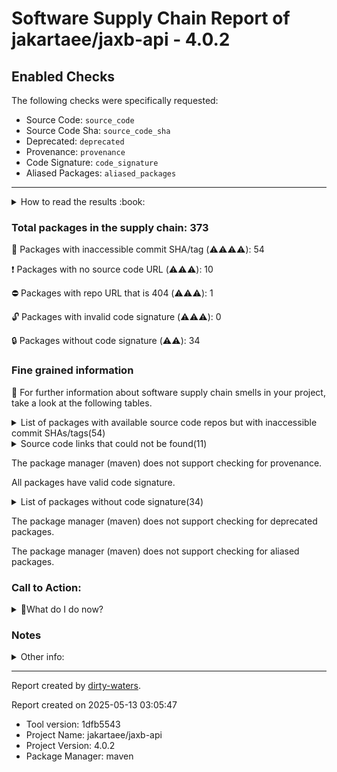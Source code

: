 
# Software Supply Chain Report of jakartaee/jaxb-api - 4.0.2

## Enabled Checks
The following checks were specifically requested:

- Source Code: `source_code`
- Source Code Sha: `source_code_sha`
- Deprecated: `deprecated`
- Provenance: `provenance`
- Code Signature: `code_signature`
- Aliased Packages: `aliased_packages`

---


<details>
    <summary>How to read the results :book: </summary>
    
 Dirty-waters has analyzed your project dependencies and found different categories for each of them:

    
 - ⚠️⚠️⚠️⚠️ : critical severity 

    
 - ⚠️⚠️⚠️ : high severity 

    
 - ⚠️⚠️: medium severity 

    
 - ⚠️: low severity 

</details>
        

 ### Total packages in the supply chain: 373


:wrench: Packages with inaccessible commit SHA/tag (⚠️⚠️⚠️⚠️): 54

:heavy_exclamation_mark: Packages with no source code URL (⚠️⚠️⚠️): 10

:no_entry: Packages with repo URL that is 404 (⚠️⚠️⚠️): 1

:unlock: Packages with invalid code signature (⚠️⚠️⚠️): 0

:lock: Packages without code signature (⚠️⚠️): 34


### Fine grained information

:dolphin: For further information about software supply chain smells in your project, take a look at the following tables.

<details>
<summary>List of packages with available source code repos but with inaccessible commit SHAs/tags(54)</summary>
    


| package_name                                                                  | sha_exists   | tag_version                                 | is_sha   | sha   | tag_url   | message                                                             |   status_code_for_sha | parent                                                         | command           |
|:------------------------------------------------------------------------------|:-------------|:--------------------------------------------|:---------|:------|:----------|:--------------------------------------------------------------------|----------------------:|:---------------------------------------------------------------|:------------------|
| `commons-io:commons-io@2.11.0`                                                | False        | `2.11.0`                                    | False    |       |           | Tag 2.11.0 not found in the repo                                    |                   404 | `org.apache.maven.plugins:maven-compiler-plugin@3.12.1`        | `resolve-plugins` |
| `org.apache.commons:commons-compress@1.23.0`                                  | False        | `1.23.0`                                    | False    |       |           | Tag 1.23.0 not found in the repo                                    |                   404 | `org.apache.maven.plugins:maven-source-plugin@3.3.0`           | `resolve-plugins` |
| `org.osgi:org.osgi.util.tracker@1.5.4`                                        | False        | `1.5.4`                                     | False    |       |           | Tag 1.5.4 not found in the repo                                     |                   404 | `org.apache.felix:maven-bundle-plugin@5.1.9`                   | `resolve-plugins` |
| `org.osgi:osgi.annotation@8.0.1`                                              | False        | `8.0.1`                                     | False    |       |           | Tag 8.0.1 not found in the repo                                     |                   404 | `org.apache.felix:maven-bundle-plugin@5.1.9`                   | `resolve-plugins` |
| `org.osgi:org.osgi.util.function@1.2.0`                                       | False        | `1.2.0`                                     | False    |       |           | Tag 1.2.0 not found in the repo                                     |                   404 | `org.apache.felix:maven-bundle-plugin@5.1.9`                   | `resolve-plugins` |
| `org.osgi:org.osgi.util.promise@1.2.0`                                        | False        | `1.2.0`                                     | False    |       |           | Tag 1.2.0 not found in the repo                                     |                   404 | `org.apache.felix:maven-bundle-plugin@5.1.9`                   | `resolve-plugins` |
| `org.apache.commons:commons-compress@1.20`                                    | False        | `1.20`                                      | False    |       |           | Tag 1.20 not found in the repo                                      |                   404 | `org.apache.felix:maven-bundle-plugin@5.1.9`                   | `resolve-plugins` |
| `org.apache.commons:commons-compress@1.21`                                    | False        | `1.21`                                      | False    |       |           | Tag 1.21 not found in the repo                                      |                   404 | `org.apache.maven.plugins:maven-jar-plugin@3.3.0`              | `resolve-plugins` |
| `org.apache.commons:commons-lang3@3.5`                                        | False        | `3.5`                                       | False    |       |           | Tag 3.5 not found in the repo                                       |                   404 | `org.glassfish.copyright:glassfish-copyright-maven-plugin@2.4` | `resolve-plugins` |
| `org.dom4j:dom4j@2.1.4`                                                       | False        | `2.1.4`                                     | False    |       |           | Tag 2.1.4 not found in the repo                                     |                   404 | `com.github.spotbugs:spotbugs-maven-plugin@4.8.3.1`            | `resolve-plugins` |
| `org.apache.commons:commons-text@1.10.0`                                      | False        | `1.10.0`                                    | False    |       |           | Tag 1.10.0 not found in the repo                                    |                   404 | `org.codehaus.mojo:buildnumber-maven-plugin@3.2.0`             | `resolve-plugins` |
| `org.apache.httpcomponents.client5:httpclient5@5.1.3`                         | False        | `5.1.3`                                     | False    |       |           | Tag 5.1.3 not found in the repo                                     |                   404 | `com.github.spotbugs:spotbugs-maven-plugin@4.8.3.1`            | `resolve-plugins` |
| `org.apache.httpcomponents.core5:httpcore5-h2@5.1.3`                          | False        | `5.1.3`                                     | False    |       |           | Tag 5.1.3 not found in the repo                                     |                   404 | `com.github.spotbugs:spotbugs-maven-plugin@4.8.3.1`            | `resolve-plugins` |
| `org.apache.httpcomponents.core5:httpcore5@5.1.3`                             | False        | `5.1.3`                                     | False    |       |           | Tag 5.1.3 not found in the repo                                     |                   404 | `com.github.spotbugs:spotbugs-maven-plugin@4.8.3.1`            | `resolve-plugins` |
| `org.apache.logging.log4j:log4j-to-slf4j@2.22.1`                              | False        | `2.22.1`                                    | False    |       |           | Tag 2.22.1 not found in the repo                                    |                   404 | `com.github.spotbugs:spotbugs-maven-plugin@4.8.3.1`            | `resolve-plugins` |
| `org.apache.logging.log4j:log4j-api@2.22.1`                                   | False        | `2.22.1`                                    | False    |       |           | Tag 2.22.1 not found in the repo                                    |                   404 | `com.github.spotbugs:spotbugs-maven-plugin@4.8.3.1`            | `resolve-plugins` |
| `org.apache.bcel:bcel@6.8.1`                                                  | False        | `6.8.1`                                     | False    |       |           | Tag 6.8.1 not found in the repo                                     |                   404 | `com.github.spotbugs:spotbugs-maven-plugin@4.8.3.1`            | `resolve-plugins` |
| `com.google.code.gson:gson@2.10.1`                                            | False        | `2.10.1`                                    | False    |       |           | Tag 2.10.1 not found in the repo                                    |                   404 | `org.codehaus.mojo:buildnumber-maven-plugin@3.2.0`             | `resolve-plugins` |
| `org.apache.groovy:groovy@4.0.18`                                             | False        | `4.0.18`                                    | False    |       |           | Tag 4.0.18 not found in the repo                                    |                   404 | `com.github.spotbugs:spotbugs-maven-plugin@4.8.3.1`            | `resolve-plugins` |
| `org.apache.groovy:groovy-ant@4.0.18`                                         | False        | `4.0.18`                                    | False    |       |           | Tag 4.0.18 not found in the repo                                    |                   404 | `com.github.spotbugs:spotbugs-maven-plugin@4.8.3.1`            | `resolve-plugins` |
| `org.apache.groovy:groovy-groovydoc@4.0.18`                                   | False        | `4.0.18`                                    | False    |       |           | Tag 4.0.18 not found in the repo                                    |                   404 | `com.github.spotbugs:spotbugs-maven-plugin@4.8.3.1`            | `resolve-plugins` |
| `org.apache.groovy:groovy-dateutil@4.0.18`                                    | False        | `4.0.18`                                    | False    |       |           | Tag 4.0.18 not found in the repo                                    |                   404 | `com.github.spotbugs:spotbugs-maven-plugin@4.8.3.1`            | `resolve-plugins` |
| `org.apache.groovy:groovy-docgenerator@4.0.18`                                | False        | `4.0.18`                                    | False    |       |           | Tag 4.0.18 not found in the repo                                    |                   404 | `com.github.spotbugs:spotbugs-maven-plugin@4.8.3.1`            | `resolve-plugins` |
| `org.apache.groovy:groovy-json@4.0.18`                                        | False        | `4.0.18`                                    | False    |       |           | Tag 4.0.18 not found in the repo                                    |                   404 | `com.github.spotbugs:spotbugs-maven-plugin@4.8.3.1`            | `resolve-plugins` |
| `org.apache.groovy:groovy-templates@4.0.18`                                   | False        | `4.0.18`                                    | False    |       |           | Tag 4.0.18 not found in the repo                                    |                   404 | `com.github.spotbugs:spotbugs-maven-plugin@4.8.3.1`            | `resolve-plugins` |
| `org.apache.groovy:groovy-xml@4.0.18`                                         | False        | `4.0.18`                                    | False    |       |           | Tag 4.0.18 not found in the repo                                    |                   404 | `com.github.spotbugs:spotbugs-maven-plugin@4.8.3.1`            | `resolve-plugins` |
| `com.github.javaparser:javaparser-core@3.25.8`                                | False        | `3.25.8`                                    | False    |       |           | Tag 3.25.8 not found in the repo                                    |                   404 | `com.github.spotbugs:spotbugs-maven-plugin@4.8.3.1`            | `resolve-plugins` |
| `com.google.guava:guava@33.0.0-jre`                                           | False        | `33.0.0-jre`                                | False    |       |           | Tag 33.0.0-jre not found in the repo                                |                   404 | `com.github.spotbugs:spotbugs-maven-plugin@4.8.3.1`            | `resolve-plugins` |
| `com.google.guava:listenablefuture@9999.0-empty-to-avoid-conflict-with-guava` | False        | `9999.0-empty-to-avoid-conflict-with-guava` | False    |       |           | Tag 9999.0-empty-to-avoid-conflict-with-guava not found in the repo |                   404 | `com.github.spotbugs:spotbugs-maven-plugin@4.8.3.1`            | `tree`            |
| `org.apache.httpcomponents:httpclient@4.5.13`                                 | False        | `4.5.13`                                    | False    |       |           | Tag 4.5.13 not found in the repo                                    |                   404 | `com.github.spotbugs:spotbugs-maven-plugin@4.8.3.1`            | `resolve-plugins` |
| `org.apache.httpcomponents:httpcore@4.4.14`                                   | False        | `4.4.14`                                    | False    |       |           | Tag 4.4.14 not found in the repo                                    |                   404 | `com.github.spotbugs:spotbugs-maven-plugin@4.8.3.1`            | `resolve-plugins` |
| `org.apache.maven.doxia:doxia-decoration-model@1.11.1`                        | False        | `1.11.1`                                    | False    |       |           | Tag 1.11.1 not found in the repo                                    |                   404 | `com.github.spotbugs:spotbugs-maven-plugin@4.8.3.1`            | `resolve-plugins` |
| `org.apache.maven.doxia:doxia-site-renderer@1.11.1`                           | False        | `1.11.1`                                    | False    |       |           | Tag 1.11.1 not found in the repo                                    |                   404 | `com.github.spotbugs:spotbugs-maven-plugin@4.8.3.1`            | `resolve-plugins` |
| `org.apache.maven.doxia:doxia-skin-model@1.11.1`                              | False        | `1.11.1`                                    | False    |       |           | Tag 1.11.1 not found in the repo                                    |                   404 | `com.github.spotbugs:spotbugs-maven-plugin@4.8.3.1`            | `resolve-plugins` |
| `org.apache.maven.doxia:doxia-integration-tools@1.11.1`                       | False        | `1.11.1`                                    | False    |       |           | Tag 1.11.1 not found in the repo                                    |                   404 | `com.github.spotbugs:spotbugs-maven-plugin@4.8.3.1`            | `resolve-plugins` |
| `commons-codec:commons-codec@1.16.1`                                          | False        | `1.16.1`                                    | False    |       |           | Tag 1.16.1 not found in the repo                                    |                   404 | `com.github.spotbugs:spotbugs-maven-plugin@4.8.3.1`            | `resolve-plugins` |
| `commons-io:commons-io@2.15.1`                                                | False        | `2.15.1`                                    | False    |       |           | Tag 2.15.1 not found in the repo                                    |                   404 | `org.apache.maven.plugins:maven-surefire-plugin@3.2.5`         | `resolve-plugins` |
| `org.apache.commons:commons-lang3@3.14.0`                                     | False        | `3.14.0`                                    | False    |       |           | Tag 3.14.0 not found in the repo                                    |                   404 | `com.github.spotbugs:spotbugs-maven-plugin@4.8.3.1`            | `resolve-plugins` |
| `commons-codec:commons-codec@1.15`                                            | False        | `1.15`                                      | False    |       |           | Tag 1.15 not found in the repo                                      |                   404 | `org.cyclonedx:cyclonedx-maven-plugin@2.7.9`                   | `resolve-plugins` |
| `org.apache.commons:commons-lang3@3.12.0`                                     | False        | `3.12.0`                                    | False    |       |           | Tag 3.12.0 not found in the repo                                    |                   404 | `org.apache.maven.plugins:maven-resources-plugin@3.3.1`        | `resolve-plugins` |
| `org.eclipse.sisu:org.eclipse.sisu.plexus@0.9.0.M2`                           | False        | `0.9.0.M2`                                  | False    |       |           | Tag 0.9.0.M2 not found in the repo                                  |                   404 | `org.apache.maven.plugins:maven-surefire-plugin@3.2.5`         | `resolve-plugins` |
| `org.eclipse.sisu:org.eclipse.sisu.inject@0.9.0.M2`                           | False        | `0.9.0.M2`                                  | False    |       |           | Tag 0.9.0.M2 not found in the repo                                  |                   404 | `org.apache.maven.plugins:maven-surefire-plugin@3.2.5`         | `resolve-plugins` |
| `org.apache.commons:commons-lang3@3.13.0`                                     | False        | `3.13.0`                                    | False    |       |           | Tag 3.13.0 not found in the repo                                    |                   404 | `org.apache.maven.plugins:maven-enforcer-plugin@3.4.1`         | `resolve-plugins` |
| `commons-codec:commons-codec@1.16.0`                                          | False        | `1.16.0`                                    | False    |       |           | Tag 1.16.0 not found in the repo                                    |                   404 | `org.apache.maven.plugins:maven-enforcer-plugin@3.4.1`         | `resolve-plugins` |
| `commons-io:commons-io@2.13.0`                                                | False        | `2.13.0`                                    | False    |       |           | Tag 2.13.0 not found in the repo                                    |                   404 | `org.apache.maven.plugins:maven-enforcer-plugin@3.4.1`         | `resolve-plugins` |
| `org.apache.commons:commons-lang3@3.11`                                       | False        | `3.11`                                      | False    |       |           | Tag 3.11 not found in the repo                                      |                   404 | `org.codehaus.mojo:buildnumber-maven-plugin@3.2.0`             | `resolve-plugins` |
| `com.jcraft:jsch.agentproxy.connector-factory@0.0.9`                          | False        | `0.0.9`                                     | False    |       |           | Tag 0.0.9 not found in the repo                                     |                   404 | `org.codehaus.mojo:buildnumber-maven-plugin@3.2.0`             | `resolve-plugins` |
| `com.jcraft:jsch.agentproxy.core@0.0.9`                                       | False        | `0.0.9`                                     | False    |       |           | Tag 0.0.9 not found in the repo                                     |                   404 | `org.codehaus.mojo:buildnumber-maven-plugin@3.2.0`             | `resolve-plugins` |
| `com.jcraft:jsch.agentproxy.usocket-jna@0.0.9`                                | False        | `0.0.9`                                     | False    |       |           | Tag 0.0.9 not found in the repo                                     |                   404 | `org.codehaus.mojo:buildnumber-maven-plugin@3.2.0`             | `resolve-plugins` |
| `com.jcraft:jsch.agentproxy.usocket-nc@0.0.9`                                 | False        | `0.0.9`                                     | False    |       |           | Tag 0.0.9 not found in the repo                                     |                   404 | `org.codehaus.mojo:buildnumber-maven-plugin@3.2.0`             | `resolve-plugins` |
| `com.jcraft:jsch.agentproxy.sshagent@0.0.9`                                   | False        | `0.0.9`                                     | False    |       |           | Tag 0.0.9 not found in the repo                                     |                   404 | `org.codehaus.mojo:buildnumber-maven-plugin@3.2.0`             | `resolve-plugins` |
| `com.jcraft:jsch.agentproxy.pageant@0.0.9`                                    | False        | `0.0.9`                                     | False    |       |           | Tag 0.0.9 not found in the repo                                     |                   404 | `org.codehaus.mojo:buildnumber-maven-plugin@3.2.0`             | `resolve-plugins` |
| `com.jcraft:jsch.agentproxy.svnkit-trilead-ssh2@0.0.9`                        | False        | `0.0.9`                                     | False    |       |           | Tag 0.0.9 not found in the repo                                     |                   404 | `org.codehaus.mojo:buildnumber-maven-plugin@3.2.0`             | `resolve-plugins` |
| `org.hamcrest:hamcrest-core@1.3`                                              | False        | `1.3`                                       | False    |       |           | Tag 1.3 not found in the repo                                       |                   404 | `junit:junit@4.13.2`                                           | `tree`            |
</details>

<details>
<summary>Source code links that could not be found(11)</summary>
    


|   index | package_name                                    | github_url                    | github_exists   | parent                                                 | command           |
|--------:|:------------------------------------------------|:------------------------------|:----------------|:-------------------------------------------------------|:------------------|
|       1 | `org.osgi:org.osgi.compendium@4.2.0`            | No_repo_info_found            |                 | `org.apache.felix:maven-bundle-plugin@5.1.9`           | `resolve-plugins` |
|       2 | `org.sonatype.plexus:plexus-sec-dispatcher@1.3` | No_repo_info_found            |                 | `org.apache.maven.plugins:maven-surefire-plugin@3.2.5` | `resolve-plugins` |
|       3 | `org.sonatype.plexus:plexus-cipher@1.4`         | No_repo_info_found            |                 | `org.codehaus.mojo:buildnumber-maven-plugin@3.2.0`     | `resolve-plugins` |
|       4 | `oro:oro@2.0.8`                                 | No_repo_info_found            |                 | `org.apache.maven.plugins:maven-site-plugin@3.3`       | `resolve-plugins` |
|       5 | `javax.servlet:servlet-api@2.5`                 | No_repo_info_found            |                 | `org.apache.maven.plugins:maven-site-plugin@3.3`       | `resolve-plugins` |
|       6 | `commons-beanutils:commons-beanutils@1.7.0`     | No_repo_info_found            |                 | `org.apache.maven.plugins:maven-site-plugin@3.3`       | `resolve-plugins` |
|       7 | `dom4j:dom4j@1.1`                               | No_repo_info_found            |                 | `org.apache.maven.plugins:maven-site-plugin@3.3`       | `resolve-plugins` |
|       8 | `sslext:sslext@1.2-0`                           | No_repo_info_found            |                 | `org.apache.maven.plugins:maven-site-plugin@3.3`       | `resolve-plugins` |
|       9 | `antlr:antlr@2.7.2`                             | No_repo_info_found            |                 | `org.apache.maven.plugins:maven-site-plugin@3.3`       | `resolve-plugins` |
|      10 | `org.sonatype.plexus:plexus-sec-dispatcher@1.4` | No_repo_info_found            |                 | `org.codehaus.mojo:buildnumber-maven-plugin@3.2.0`     | `resolve-plugins` |
|      11 | `org.iq80.snappy:snappy@0.4`                    | https://github.com/dain/snapy | False           | `org.apache.maven.plugins:maven-jar-plugin@3.3.0`      | `resolve-plugins` |
</details>

The package manager (maven) does not support checking for provenance.

All packages have valid code signature.

<details>
<summary>List of packages without code signature(34)</summary>
    


| package_name                                                        | signature_present   | parent                                                  | command           |
|:--------------------------------------------------------------------|:--------------------|:--------------------------------------------------------|:------------------|
| `javax.inject:javax.inject@1`                                       | False               | `org.apache.maven.plugins:maven-compiler-plugin@3.12.1` | `resolve-plugins` |
| `org.osgi:org.osgi.compendium@4.2.0`                                | False               | `org.apache.felix:maven-bundle-plugin@5.1.9`            | `resolve-plugins` |
| `javax.annotation:jsr250-api@1.0`                                   | False               | `org.cyclonedx:cyclonedx-maven-plugin@2.7.9`            | `resolve-plugins` |
| `com.google.code.findbugs:jsr305@1.3.9`                             | False               | `org.apache.felix:maven-bundle-plugin@5.1.9`            | `resolve-plugins` |
| `aopalliance:aopalliance@1.0`                                       | False               | `org.apache.maven.plugins:maven-surefire-plugin@3.2.5`  | `resolve-plugins` |
| `org.codehaus.plexus:plexus-i18n@1.0-beta-7`                        | False               | `org.apache.maven.plugins:maven-site-plugin@3.3`        | `resolve-plugins` |
| `org.codehaus.plexus:plexus-container-default@1.0-alpha-30`         | False               | `org.apache.maven.plugins:maven-site-plugin@3.3`        | `resolve-plugins` |
| `junit:junit@3.8.1`                                                 | False               | `org.apache.maven.plugins:maven-site-plugin@3.3`        | `resolve-plugins` |
| `org.codehaus.plexus:plexus-velocity@1.1.7`                         | False               | `org.apache.felix:maven-bundle-plugin@5.1.9`            | `resolve-plugins` |
| `org.apache.velocity:velocity@1.5`                                  | False               | `org.apache.maven.plugins:maven-site-plugin@3.3`        | `resolve-plugins` |
| `commons-lang:commons-lang@2.1`                                     | False               | `org.apache.felix:maven-bundle-plugin@5.1.9`            | `resolve-plugins` |
| `oro:oro@2.0.8`                                                     | False               | `org.apache.maven.plugins:maven-site-plugin@3.3`        | `resolve-plugins` |
| `commons-collections:commons-collections@3.2`                       | False               | `org.apache.felix:maven-bundle-plugin@5.1.9`            | `resolve-plugins` |
| `org.jdom:jdom@1.1`                                                 | False               | `org.apache.felix:maven-bundle-plugin@5.1.9`            | `resolve-plugins` |
| `org.codehaus.plexus:plexus-container-default@1.0-alpha-9-stable-1` | False               | `org.apache.maven.plugins:maven-install-plugin@2.4`     | `resolve-plugins` |
| `classworlds:classworlds@1.1-alpha-2`                               | False               | `org.apache.maven.plugins:maven-install-plugin@2.4`     | `resolve-plugins` |
| `asm:asm@3.3.1`                                                     | False               | `com.github.spotbugs:spotbugs-maven-plugin@4.8.3.1`     | `resolve-plugins` |
| `org.codehaus.plexus:plexus-i18n@1.0-beta-10`                       | False               | `com.github.spotbugs:spotbugs-maven-plugin@4.8.3.1`     | `resolve-plugins` |
| `org.apache.maven.wagon:wagon-provider-api@1.0-beta-2`              | False               | `org.apache.maven.plugins:maven-install-plugin@2.4`     | `resolve-plugins` |
| `org.codehaus.plexus:plexus-digest@1.0`                             | False               | `org.apache.maven.plugins:maven-install-plugin@2.4`     | `resolve-plugins` |
| `com.google.code.findbugs:jsr305@2.0.1`                             | False               | `org.apache.maven.plugins:maven-site-plugin@3.3`        | `resolve-plugins` |
| `xerces:xercesImpl@2.9.1`                                           | False               | `org.apache.maven.plugins:maven-site-plugin@3.3`        | `resolve-plugins` |
| `xml-apis:xml-apis@1.3.04`                                          | False               | `org.apache.maven.plugins:maven-site-plugin@3.3`        | `resolve-plugins` |
| `commons-codec:commons-codec@1.3`                                   | False               | `org.apache.maven.plugins:maven-site-plugin@3.3`        | `resolve-plugins` |
| `javax.servlet:servlet-api@2.5`                                     | False               | `org.apache.maven.plugins:maven-site-plugin@3.3`        | `resolve-plugins` |
| `commons-beanutils:commons-beanutils@1.7.0`                         | False               | `org.apache.maven.plugins:maven-site-plugin@3.3`        | `resolve-plugins` |
| `commons-digester:commons-digester@1.8`                             | False               | `org.apache.maven.plugins:maven-site-plugin@3.3`        | `resolve-plugins` |
| `commons-chain:commons-chain@1.1`                                   | False               | `org.apache.maven.plugins:maven-site-plugin@3.3`        | `resolve-plugins` |
| `dom4j:dom4j@1.1`                                                   | False               | `org.apache.maven.plugins:maven-site-plugin@3.3`        | `resolve-plugins` |
| `sslext:sslext@1.2-0`                                               | False               | `org.apache.maven.plugins:maven-site-plugin@3.3`        | `resolve-plugins` |
| `antlr:antlr@2.7.2`                                                 | False               | `org.apache.maven.plugins:maven-site-plugin@3.3`        | `resolve-plugins` |
| `org.codehaus.plexus:plexus-velocity@1.1.8`                         | False               | `org.apache.maven.plugins:maven-site-plugin@3.3`        | `resolve-plugins` |
| `org.codehaus.plexus:plexus-utils@1.5.10`                           | False               | `org.apache.maven.plugins:maven-site-plugin@3.3`        | `resolve-plugins` |
| `org.mortbay.jetty:servlet-api@2.5-20081211`                        | False               | `org.apache.maven.plugins:maven-site-plugin@3.3`        | `resolve-plugins` |
</details>

The package manager (maven) does not support checking for deprecated packages.

The package manager (maven) does not support checking for aliased packages.

### Call to Action:

<details>
<summary>👻What do I do now? </summary>


For packages **without source code & accessible SHA/release tags**:

- **Why?** Missing or inaccessible source code makes it impossible to audit the package for security vulnerabilities or malicious code.

1. Pull Request to the maintainer of dependency, requesting correct repository metadata and proper versioning/tagging. 


For **deprecated** packages:

- **Why?** Deprecated packages may contain known security issues and are no longer maintained, putting your project at risk.

1. Confirm the maintainer's deprecation intention 
2. Check for not deprecated versions

For packages **without code signature**:

- **Why?** Code signatures help verify the authenticity and integrity of the package, ensuring it hasn't been tampered with.

1. Open an issue in the dependency's repository to request the inclusion of code signature in the CI/CD pipeline. 


For packages **with invalid code signature**:

- **Why?** Invalid signatures could indicate tampering or compromised build processes.

1. It's recommended to verify the code signature and contact the maintainer to fix the issue.

For packages **without provenance**:

- **Why?** Without provenance, there's no way to verify that the package was built from the claimed source code, making supply chain attacks possible.

1. Open an issue in the dependency's repository to request the inclusion of provenance and build attestation in the CI/CD pipeline.

For packages that are **aliased**:

- **Why?** Aliased packages may hide malicious dependencies under seemingly legitimate names.

1. Check the aliased package and its repository to verify the alias is not malicious.
</details>

### Notes

<details>
    <summary>Other info:</summary>
    
- Source code repo is not hosted on GitHub:  152

    This could be due, for example, to the package being hosted on a different platform.

    This does not mean that the source code URL is invalid.

    However, for non-GitHub repositories, not all checks can currently be performed.

|   index | package_name                                                        | github_url                                                                                                               | parent                                                         | command           |
|--------:|:--------------------------------------------------------------------|:-------------------------------------------------------------------------------------------------------------------------|:---------------------------------------------------------------|:------------------|
|       1 | `javax.inject:javax.inject@1`                                       | http://code.google.com/p/atinject/source/checkout                                                                        | `org.apache.maven.plugins:maven-compiler-plugin@3.12.1`        | `resolve-plugins` |
|       2 | `org.tukaani:xz@1.9`                                                | https://git.tukaani.org/?p=xz-java.git                                                                                   | `org.apache.maven.plugins:maven-jar-plugin@3.3.0`              | `resolve-plugins` |
|       3 | `org.osgi:org.osgi.core@6.0.0`                                      | private                                                                                                                  | `org.apache.felix:maven-bundle-plugin@5.1.9`                   | `resolve-plugins` |
|       4 | `org.osgi:org.osgi.dto@1.0.0`                                       | https://osgi.org/git/build.git                                                                                           | `org.apache.felix:maven-bundle-plugin@5.1.9`                   | `resolve-plugins` |
|       5 | `org.osgi:org.osgi.resource@1.0.0`                                  | https://osgi.org/git/build.git                                                                                           | `org.apache.felix:maven-bundle-plugin@5.1.9`                   | `resolve-plugins` |
|       6 | `org.osgi:org.osgi.framework@1.8.0`                                 | https://osgi.org/git/build.git                                                                                           | `org.apache.felix:maven-bundle-plugin@5.1.9`                   | `resolve-plugins` |
|       7 | `org.osgi:org.osgi.service.log@1.3.0`                               | https://osgi.org/git/build.git                                                                                           | `org.apache.felix:maven-bundle-plugin@5.1.9`                   | `resolve-plugins` |
|       8 | `org.osgi:org.osgi.service.repository@1.1.0`                        | https://osgi.org/git/build.git                                                                                           | `org.apache.felix:maven-bundle-plugin@5.1.9`                   | `resolve-plugins` |
|       9 | `org.apache.felix:org.apache.felix.bundlerepository@1.6.6`          | http://svn.apache.org/repos/asf/felix/releases/org.apache.felix.bundlerepository-1.6.6                                   | `org.apache.felix:maven-bundle-plugin@5.1.9`                   | `resolve-plugins` |
|      10 | `org.easymock:easymock@2.4`                                         | http://easymock.cvs.sourceforge.net/easymock/                                                                            | `org.apache.felix:maven-bundle-plugin@5.1.9`                   | `resolve-plugins` |
|      11 | `org.apache.felix:org.apache.felix.utils@1.6.0`                     | scm:svn:https://svn.apache.org/repos/asf/felix/releases/org.apache.felix.utils-1.6.0                                     | `org.apache.felix:maven-bundle-plugin@5.1.9`                   | `resolve-plugins` |
|      12 | `org.apache.maven.reporting:maven-reporting-api@3.0`                | http://svn.apache.org/viewvc/maven/shared/tags/maven-reporting-api-3.0                                                   | `org.apache.maven.plugins:maven-site-plugin@3.3`               | `resolve-plugins` |
|      13 | `org.eclipse.aether:aether-spi@0.9.0.M2`                            | http://git.eclipse.org/c/aether/aether-core.git/tree/aether-spi/                                                         | `com.github.spotbugs:spotbugs-maven-plugin@4.8.3.1`            | `resolve-plugins` |
|      14 | `org.eclipse.aether:aether-impl@0.9.0.M2`                           | http://git.eclipse.org/c/aether/aether-core.git/tree/aether-impl/                                                        | `com.github.spotbugs:spotbugs-maven-plugin@4.8.3.1`            | `resolve-plugins` |
|      15 | `org.eclipse.aether:aether-api@0.9.0.M2`                            | http://git.eclipse.org/c/aether/aether-core.git/tree/aether-api/                                                         | `com.github.spotbugs:spotbugs-maven-plugin@4.8.3.1`            | `resolve-plugins` |
|      16 | `org.eclipse.sisu:org.eclipse.sisu.plexus@0.0.0.M5`                 | http://git.eclipse.org/c/sisu/org.eclipse.sisu.plexus.git/tree/org.eclipse.sisu.plexus/                                  | `org.apache.felix:maven-bundle-plugin@5.1.9`                   | `resolve-plugins` |
|      17 | `javax.enterprise:cdi-api@1.0`                                      | http://fisheye.jboss.org/browse/Weld/api/tags/1.0/build/tags/weld-parent-6/weld-api-bom/weld-api-parent/cdi-api          | `org.cyclonedx:cyclonedx-maven-plugin@2.7.9`                   | `resolve-plugins` |
|      18 | `javax.annotation:jsr250-api@1.0`                                   | http://jcp.org/aboutJava/communityprocess/final/jsr250/index.html                                                        | `org.cyclonedx:cyclonedx-maven-plugin@2.7.9`                   | `resolve-plugins` |
|      19 | `com.google.guava:guava@10.0.1`                                     | http://code.google.com/p/guava-libraries/source/browse/guava                                                             | `org.apache.felix:maven-bundle-plugin@5.1.9`                   | `resolve-plugins` |
|      20 | `com.google.code.findbugs:jsr305@1.3.9`                             | http://findbugs.googlecode.com/svn/trunk/                                                                                | `org.apache.felix:maven-bundle-plugin@5.1.9`                   | `resolve-plugins` |
|      21 | `aopalliance:aopalliance@1.0`                                       | http://aopalliance.sourceforge.net                                                                                       | `org.apache.maven.plugins:maven-surefire-plugin@3.2.5`         | `resolve-plugins` |
|      22 | `org.eclipse.sisu:org.eclipse.sisu.inject@0.0.0.M5`                 | http://git.eclipse.org/c/sisu/org.eclipse.sisu.inject.git/tree/org.eclipse.sisu.inject/                                  | `org.apache.felix:maven-bundle-plugin@5.1.9`                   | `resolve-plugins` |
|      23 | `org.apache.maven.shared:maven-dependency-tree@3.0`                 | http://svn.apache.org/viewvc/maven/shared/tags/maven-dependency-tree-3.0                                                 | `org.apache.felix:maven-bundle-plugin@5.1.9`                   | `resolve-plugins` |
|      24 | `org.eclipse.aether:aether-util@0.9.0.M2`                           | http://git.eclipse.org/c/aether/aether-core.git/tree/aether-util/                                                        | `org.apache.maven.plugins:maven-site-plugin@3.3`               | `resolve-plugins` |
|      25 | `org.sonatype.plexus:plexus-build-api@0.0.7`                        | http://svn.sonatype.org/spice/tags/plexus-build-api-0.0.7                                                                | `org.apache.maven.plugins:maven-resources-plugin@3.3.1`        | `resolve-plugins` |
|      26 | `org.apache.maven.doxia:doxia-sink-api@1.0`                         | https://svn.apache.org/viewvc/maven/doxia/doxia/tags/doxia-1.0/doxia-sink-api                                            | `org.apache.felix:maven-bundle-plugin@5.1.9`                   | `resolve-plugins` |
|      27 | `org.apache.maven.doxia:doxia-site-renderer@1.0`                    | https://svn.apache.org/viewvc/maven/doxia/doxia-sitetools/tags/doxia-sitetools-1.0/doxia-site-renderer                   | `org.apache.felix:maven-bundle-plugin@5.1.9`                   | `resolve-plugins` |
|      28 | `org.apache.maven.doxia:doxia-core@1.0`                             | https://svn.apache.org/viewvc/maven/doxia/doxia/tags/doxia-1.0/doxia-core                                                | `org.apache.felix:maven-bundle-plugin@5.1.9`                   | `resolve-plugins` |
|      29 | `org.codehaus.plexus:plexus-i18n@1.0-beta-7`                        | http://fisheye.codehaus.org/browse/plexus/plexus-components/tags/plexus-i18n-1.0-beta-7                                  | `org.apache.maven.plugins:maven-site-plugin@3.3`               | `resolve-plugins` |
|      30 | `org.codehaus.plexus:plexus-container-default@1.0-alpha-30`         | http://fisheye.codehaus.org/browse/plexus/plexus-containers/tags/plexus-containers-1.0-alpha-30/plexus-container-default | `org.apache.maven.plugins:maven-site-plugin@3.3`               | `resolve-plugins` |
|      31 | `junit:junit@3.8.1`                                                 | http://junit.cvs.sourceforge.net/junit/                                                                                  | `org.apache.maven.plugins:maven-site-plugin@3.3`               | `resolve-plugins` |
|      32 | `org.codehaus.plexus:plexus-velocity@1.1.7`                         | http://fisheye.codehaus.org/browse/plexus/plexus-components/tags/plexus-velocity-1.1.7                                   | `org.apache.felix:maven-bundle-plugin@5.1.9`                   | `resolve-plugins` |
|      33 | `org.apache.velocity:velocity@1.5`                                  | http://svn.apache.org/viewvc/velocity/engine/tags/Velocity_1.5                                                           | `org.apache.maven.plugins:maven-site-plugin@3.3`               | `resolve-plugins` |
|      34 | `commons-lang:commons-lang@2.1`                                     | http://svn.apache.org/viewcvs/jakarta/commons/proper/${pom.artifactId.substring(8)}/trunk                                | `org.apache.felix:maven-bundle-plugin@5.1.9`                   | `resolve-plugins` |
|      35 | `org.apache.maven.doxia:doxia-decoration-model@1.0`                 | https://svn.apache.org/viewvc/maven/doxia/doxia-sitetools/tags/doxia-sitetools-1.0/doxia-decoration-model                | `org.apache.felix:maven-bundle-plugin@5.1.9`                   | `resolve-plugins` |
|      36 | `commons-collections:commons-collections@3.2`                       | http://svn.apache.org/repos/asf/jakarta/commons/proper/collections/trunk                                                 | `org.apache.felix:maven-bundle-plugin@5.1.9`                   | `resolve-plugins` |
|      37 | `org.apache.maven.doxia:doxia-module-apt@1.0`                       | https://svn.apache.org/viewvc/maven/doxia/doxia/tags/doxia-1.0/doxia-modules/doxia-module-apt                            | `org.apache.felix:maven-bundle-plugin@5.1.9`                   | `resolve-plugins` |
|      38 | `org.apache.maven.doxia:doxia-module-fml@1.0`                       | https://svn.apache.org/viewvc/maven/doxia/doxia/tags/doxia-1.0/doxia-modules/doxia-module-fml                            | `org.apache.felix:maven-bundle-plugin@5.1.9`                   | `resolve-plugins` |
|      39 | `org.apache.maven.doxia:doxia-module-xdoc@1.0`                      | https://svn.apache.org/viewvc/maven/doxia/doxia/tags/doxia-1.0/doxia-modules/doxia-module-xdoc                           | `org.apache.felix:maven-bundle-plugin@5.1.9`                   | `resolve-plugins` |
|      40 | `org.apache.maven.doxia:doxia-module-xhtml@1.0`                     | https://svn.apache.org/viewvc/maven/doxia/doxia/tags/doxia-1.0/doxia-modules/doxia-module-xhtml                          | `org.apache.felix:maven-bundle-plugin@5.1.9`                   | `resolve-plugins` |
|      41 | `org.jdom:jdom@1.1`                                                 | scm:cvs:pserver:anonymous@cvs.jdom.org:/home/cvspublic:jdom                                                              | `org.apache.felix:maven-bundle-plugin@5.1.9`                   | `resolve-plugins` |
|      42 | `org.eclipse.sisu:org.eclipse.sisu.plexus@0.3.3`                    | http://git.eclipse.org/c/sisu/org.eclipse.sisu.plexus.git/tree/org.eclipse.sisu.plexus/                                  | `org.glassfish.copyright:glassfish-copyright-maven-plugin@2.4` | `resolve-plugins` |
|      43 | `org.eclipse.sisu:org.eclipse.sisu.inject@0.3.3`                    | http://git.eclipse.org/c/sisu/org.eclipse.sisu.inject.git/tree/org.eclipse.sisu.inject/                                  | `org.glassfish.copyright:glassfish-copyright-maven-plugin@2.4` | `resolve-plugins` |
|      44 | `org.codehaus.plexus:plexus-component-annotations@1.5.5`            | http://fisheye.codehaus.org/browse/plexus/plexus-containers/tags/plexus-containers-1.5.5/plexus-component-annotations    | `org.apache.maven.plugins:maven-compiler-plugin@3.12.1`        | `resolve-plugins` |
|      45 | `org.apache.maven.plugin-tools:maven-plugin-annotations@3.4`        | http://svn.apache.org/viewvc/maven/plugin-tools/tags/maven-plugin-tools-3.4/maven-plugin-annotations                     | `org.glassfish.copyright:glassfish-copyright-maven-plugin@2.4` | `resolve-plugins` |
|      46 | `org.codehaus.plexus:plexus-container-default@1.0-alpha-9-stable-1` | scm:svn:svn://svn.codehaus.org/plexus/scm/trunk/plexus-containers/plexus-container-default/                              | `org.apache.maven.plugins:maven-install-plugin@2.4`            | `resolve-plugins` |
|      47 | `classworlds:classworlds@1.1-alpha-2`                               | http://cvs.classworlds.codehaus.org/                                                                                     | `org.apache.maven.plugins:maven-install-plugin@2.4`            | `resolve-plugins` |
|      48 | `org.apache.maven.plugins:maven-clean-plugin@2.5`                   | http://svn.apache.org/viewvc/maven/plugins/tags/maven-clean-plugin-2.5                                                   | `org.apache.maven.plugins:maven-clean-plugin@2.5`              | `resolve-plugins` |
|      49 | `org.apache.maven:maven-plugin-api@2.0.6`                           | https://svn.apache.org/repos/asf/maven/components/tags/maven-2.0.6/maven-plugin-api                                      | `org.apache.maven.plugins:maven-install-plugin@2.4`            | `resolve-plugins` |
|      50 | `net.sf.saxon:Saxon-HE@12.4`                                        | https://saxonica.plan.io/projects/saxonmirrorhe/repository                                                               | `com.github.spotbugs:spotbugs-maven-plugin@4.8.3.1`            | `resolve-plugins` |
|      51 | `org.ow2.asm:asm@9.6`                                               | https://gitlab.ow2.org/asm/asm/                                                                                          | `org.apache.maven.plugins:maven-compiler-plugin@3.12.1`        | `resolve-plugins` |
|      52 | `org.ow2.asm:asm-analysis@9.6`                                      | https://gitlab.ow2.org/asm/asm/                                                                                          | `com.github.spotbugs:spotbugs-maven-plugin@4.8.3.1`            | `resolve-plugins` |
|      53 | `org.ow2.asm:asm-commons@9.6`                                       | https://gitlab.ow2.org/asm/asm/                                                                                          | `com.github.spotbugs:spotbugs-maven-plugin@4.8.3.1`            | `resolve-plugins` |
|      54 | `org.ow2.asm:asm-tree@9.6`                                          | https://gitlab.ow2.org/asm/asm/                                                                                          | `com.github.spotbugs:spotbugs-maven-plugin@4.8.3.1`            | `resolve-plugins` |
|      55 | `org.ow2.asm:asm-util@9.6`                                          | https://gitlab.ow2.org/asm/asm/                                                                                          | `com.github.spotbugs:spotbugs-maven-plugin@4.8.3.1`            | `resolve-plugins` |
|      56 | `org.apache.ant:ant@1.10.14`                                        | https://gitbox.apache.org/repos/asf/ant.git/ant                                                                          | `com.github.spotbugs:spotbugs-maven-plugin@4.8.3.1`            | `resolve-plugins` |
|      57 | `org.apache.ant:ant-launcher@1.10.14`                               | https://gitbox.apache.org/repos/asf/ant.git/ant-launcher                                                                 | `com.github.spotbugs:spotbugs-maven-plugin@4.8.3.1`            | `resolve-plugins` |
|      58 | `com.thoughtworks.qdox:qdox@1.12.1`                                 | http://svn.qdox.codehaus.org/browse/qdox/tags/qdox-1.12.1                                                                | `com.github.spotbugs:spotbugs-maven-plugin@4.8.3.1`            | `resolve-plugins` |
|      59 | `com.google.code.findbugs:jsr305@3.0.2`                             | https://code.google.com/p/jsr-305/                                                                                       | `com.github.spotbugs:spotbugs-maven-plugin@4.8.3.1`            | `tree`            |
|      60 | `com.google.j2objc:j2objc-annotations@2.8`                          | http://svn.sonatype.org/spice/trunk/oss/oss-parent-9/j2objc-annotations                                                  | `com.github.spotbugs:spotbugs-maven-plugin@4.8.3.1`            | `resolve-plugins` |
|      61 | `org.eclipse.sisu:org.eclipse.sisu.plexus@0.0.0.M2a`                | http://git.eclipse.org/c/sisu/org.eclipse.sisu.plexus.git/tree/org.eclipse.sisu.plexus/                                  | `com.github.spotbugs:spotbugs-maven-plugin@4.8.3.1`            | `resolve-plugins` |
|      62 | `org.eclipse.sisu:org.eclipse.sisu.inject@0.0.0.M2a`                | http://git.eclipse.org/c/sisu/org.eclipse.sisu.inject.git/tree/org.eclipse.sisu.inject/                                  | `com.github.spotbugs:spotbugs-maven-plugin@4.8.3.1`            | `resolve-plugins` |
|      63 | `asm:asm@3.3.1`                                                     | http://svn.forge.objectweb.org/cgi-bin/viewcvs.cgi/asm/trunk/asm/                                                        | `com.github.spotbugs:spotbugs-maven-plugin@4.8.3.1`            | `resolve-plugins` |
|      64 | `org.codehaus.plexus:plexus-i18n@1.0-beta-10`                       | http://fisheye.codehaus.org/browse/plexus/plexus-components/tags/plexus-i18n-1.0-beta-10                                 | `com.github.spotbugs:spotbugs-maven-plugin@4.8.3.1`            | `resolve-plugins` |
|      65 | `org.apache.velocity:velocity@1.7`                                  | http://svn.apache.org/viewvc/velocity/engine/trunk                                                                       | `com.github.spotbugs:spotbugs-maven-plugin@4.8.3.1`            | `resolve-plugins` |
|      66 | `org.apache.velocity:velocity-tools@2.0`                            | http://svn.apache.org/repos/asf/velocity/tools/trunk                                                                     | `org.apache.maven.plugins:maven-site-plugin@3.3`               | `resolve-plugins` |
|      67 | `org.apache.maven:maven-model@2.2.1`                                | http://svn.apache.org/viewvc/maven/maven-2/tags/maven-2.2.1/maven-model                                                  | `com.github.spotbugs:spotbugs-maven-plugin@4.8.3.1`            | `resolve-plugins` |
|      68 | `commons-beanutils:commons-beanutils@1.9.4`                         | http://svn.apache.org/viewvc/commons/proper/beanutils/tags/BEANUTILS_1_9_3_RC3                                           | `com.github.spotbugs:spotbugs-maven-plugin@4.8.3.1`            | `resolve-plugins` |
|      69 | `commons-chain:commons-chain@1.2`                                   | http://svn.apache.org/viewvc/commons/proper/chain/trunk/                                                                 | `com.github.spotbugs:spotbugs-maven-plugin@4.8.3.1`            | `resolve-plugins` |
|      70 | `commons-collections:commons-collections@3.2.2`                     | http://svn.apache.org/viewvc/commons/proper/collections/trunk                                                            | `com.github.spotbugs:spotbugs-maven-plugin@4.8.3.1`            | `resolve-plugins` |
|      71 | `commons-digester:commons-digester@2.1`                             | http://svn.apache.org/viewvc/commons/proper/digester/tags/DIGESTER_2_1_RC2                                               | `com.github.spotbugs:spotbugs-maven-plugin@4.8.3.1`            | `resolve-plugins` |
|      72 | `commons-lang:commons-lang@2.6`                                     | http://svn.apache.org/viewvc/commons/proper/lang/branches/LANG_2_X                                                       | `org.codehaus.mojo:buildnumber-maven-plugin@3.2.0`             | `resolve-plugins` |
|      73 | `org.eclipse.aether:aether-util@1.0.0.v20140518`                    | http://git.eclipse.org/c/aether/aether-core.git/tree/aether-util/                                                        | `org.apache.maven.plugins:maven-enforcer-plugin@3.4.1`         | `resolve-plugins` |
|      74 | `org.eclipse.aether:aether-api@1.0.0.v20140518`                     | http://git.eclipse.org/c/aether/aether-core.git/tree/aether-api/                                                         | `org.apache.maven.plugins:maven-enforcer-plugin@3.4.1`         | `resolve-plugins` |
|      75 | `org.apache.maven.plugins:maven-install-plugin@2.4`                 | http://svn.apache.org/viewvc/maven/plugins/tags/maven-install-plugin-2.4                                                 | `org.apache.maven.plugins:maven-install-plugin@2.4`            | `resolve-plugins` |
|      76 | `org.apache.maven:maven-project@2.0.6`                              | https://svn.apache.org/repos/asf/maven/components/tags/maven-2.0.6/maven-project                                         | `org.apache.maven.plugins:maven-install-plugin@2.4`            | `resolve-plugins` |
|      77 | `org.apache.maven:maven-settings@2.0.6`                             | https://svn.apache.org/repos/asf/maven/components/tags/maven-2.0.6/maven-settings                                        | `org.apache.maven.plugins:maven-install-plugin@2.4`            | `resolve-plugins` |
|      78 | `org.apache.maven:maven-profile@2.0.6`                              | https://svn.apache.org/repos/asf/maven/components/tags/maven-2.0.6/maven-profile                                         | `org.apache.maven.plugins:maven-install-plugin@2.4`            | `resolve-plugins` |
|      79 | `org.apache.maven:maven-plugin-registry@2.0.6`                      | https://svn.apache.org/repos/asf/maven/components/tags/maven-2.0.6/maven-plugin-registry                                 | `org.apache.maven.plugins:maven-install-plugin@2.4`            | `resolve-plugins` |
|      80 | `org.apache.maven:maven-model@2.0.6`                                | https://svn.apache.org/repos/asf/maven/components/tags/maven-2.0.6/maven-model                                           | `org.apache.maven.plugins:maven-install-plugin@2.4`            | `resolve-plugins` |
|      81 | `org.apache.maven:maven-artifact-manager@2.0.6`                     | https://svn.apache.org/repos/asf/maven/components/tags/maven-2.0.6/maven-artifact-manager                                | `org.apache.maven.plugins:maven-install-plugin@2.4`            | `resolve-plugins` |
|      82 | `org.apache.maven:maven-repository-metadata@2.0.6`                  | https://svn.apache.org/repos/asf/maven/components/tags/maven-2.0.6/maven-repository-metadata                             | `org.apache.maven.plugins:maven-install-plugin@2.4`            | `resolve-plugins` |
|      83 | `org.apache.maven.wagon:wagon-provider-api@1.0-beta-2`              | https://svn.apache.org/repos/asf/maven/wagon/tags/wagon-1.0-beta-2/wagon-provider-api                                    | `org.apache.maven.plugins:maven-install-plugin@2.4`            | `resolve-plugins` |
|      84 | `org.apache.maven:maven-artifact@2.0.6`                             | https://svn.apache.org/repos/asf/maven/components/tags/maven-2.0.6/maven-artifact                                        | `org.apache.maven.plugins:maven-install-plugin@2.4`            | `resolve-plugins` |
|      85 | `org.codehaus.plexus:plexus-digest@1.0`                             | https://svn.codehaus.org/plexus/tags/plexus-digest-1.0                                                                   | `org.apache.maven.plugins:maven-install-plugin@2.4`            | `resolve-plugins` |
|      86 | `org.eclipse.aether:aether-spi@1.0.0.v20140518`                     | http://git.eclipse.org/c/aether/aether-core.git/tree/aether-spi/                                                         | `org.apache.maven.plugins:maven-surefire-plugin@3.2.5`         | `resolve-plugins` |
|      87 | `org.eclipse.aether:aether-impl@1.0.0.v20140518`                    | http://git.eclipse.org/c/aether/aether-core.git/tree/aether-impl/                                                        | `org.apache.maven.plugins:maven-surefire-plugin@3.2.5`         | `resolve-plugins` |
|      88 | `org.eclipse.sisu:org.eclipse.sisu.plexus@0.3.0.M1`                 | http://git.eclipse.org/c/sisu/org.eclipse.sisu.plexus.git/tree/org.eclipse.sisu.plexus/                                  | `org.cyclonedx:cyclonedx-maven-plugin@2.7.9`                   | `resolve-plugins` |
|      89 | `org.eclipse.sisu:org.eclipse.sisu.inject@0.3.0.M1`                 | http://git.eclipse.org/c/sisu/org.eclipse.sisu.inject.git/tree/org.eclipse.sisu.inject/                                  | `org.cyclonedx:cyclonedx-maven-plugin@2.7.9`                   | `resolve-plugins` |
|      90 | `com.google.guava:guava@16.0.1`                                     | http://code.google.com/p/guava-libraries/source/browse/guava                                                             | `org.apache.maven.plugins:maven-surefire-plugin@3.2.5`         | `resolve-plugins` |
|      91 | `org.ow2.asm:asm@9.5`                                               | https://gitlab.ow2.org/asm/asm/                                                                                          | `org.cyclonedx:cyclonedx-maven-plugin@2.7.9`                   | `tree`            |
|      92 | `org.apache.maven.plugins:maven-site-plugin@3.3`                    | http://svn.apache.org/viewvc/maven/plugins/tags/maven-site-plugin-3.3                                                    | `org.apache.maven.plugins:maven-site-plugin@3.3`               | `resolve-plugins` |
|      93 | `org.apache.maven.reporting:maven-reporting-exec@1.1`               | http://svn.apache.org/viewvc/maven/shared/tags/maven-reporting-exec-1.1                                                  | `org.apache.maven.plugins:maven-site-plugin@3.3`               | `resolve-plugins` |
|      94 | `org.apache.maven:maven-artifact@3.0`                               | http://svn.apache.org/viewvc/maven/maven-3/tags/maven-3.0/maven-artifact                                                 | `org.apache.maven.plugins:maven-site-plugin@3.3`               | `resolve-plugins` |
|      95 | `org.apache.maven.shared:maven-shared-utils@0.3`                    | http://svn.apache.org/viewvc/maven/shared/tags/maven-shared-utils-0.3                                                    | `org.apache.maven.plugins:maven-site-plugin@3.3`               | `resolve-plugins` |
|      96 | `com.google.code.findbugs:jsr305@2.0.1`                             | http://findbugs.googlecode.com/svn/trunk/                                                                                | `org.apache.maven.plugins:maven-site-plugin@3.3`               | `resolve-plugins` |
|      97 | `org.apache.maven:maven-core@3.0`                                   | http://svn.apache.org/viewvc/maven/maven-3/tags/maven-3.0/maven-core                                                     | `org.apache.maven.plugins:maven-site-plugin@3.3`               | `resolve-plugins` |
|      98 | `org.apache.maven:maven-repository-metadata@3.0`                    | http://svn.apache.org/viewvc/maven/maven-3/tags/maven-3.0/maven-repository-metadata                                      | `org.apache.maven.plugins:maven-site-plugin@3.3`               | `resolve-plugins` |
|      99 | `org.apache.maven:maven-model-builder@3.0`                          | http://svn.apache.org/viewvc/maven/maven-3/tags/maven-3.0/maven-model-builder                                            | `org.apache.maven.plugins:maven-site-plugin@3.3`               | `resolve-plugins` |
|     100 | `org.apache.maven:maven-aether-provider@3.0`                        | http://svn.apache.org/viewvc/maven/maven-3/tags/maven-3.0/maven-aether-provider                                          | `org.apache.maven.plugins:maven-site-plugin@3.3`               | `resolve-plugins` |
|     101 | `org.codehaus.plexus:plexus-interpolation@1.14`                     | http://fisheye.codehaus.org/browse/plexus/plexus-components/tags/plexus-interpolation-1.14                               | `org.apache.maven.plugins:maven-site-plugin@3.3`               | `resolve-plugins` |
|     102 | `org.codehaus.plexus:plexus-classworlds@2.2.3`                      | http://fisheye.codehaus.org/browse/plexus/plexus-classworlds/tags/plexus-classworlds-2.2.3                               | `org.apache.maven.plugins:maven-site-plugin@3.3`               | `resolve-plugins` |
|     103 | `org.apache.maven:maven-model@3.0`                                  | http://svn.apache.org/viewvc/maven/maven-3/tags/maven-3.0/maven-model                                                    | `org.apache.maven.plugins:maven-site-plugin@3.3`               | `resolve-plugins` |
|     104 | `org.apache.maven:maven-plugin-api@3.0`                             | http://svn.apache.org/viewvc/maven/maven-3/tags/maven-3.0/maven-plugin-api                                               | `org.apache.maven.plugins:maven-site-plugin@3.3`               | `resolve-plugins` |
|     105 | `org.apache.maven:maven-settings@3.0`                               | http://svn.apache.org/viewvc/maven/maven-3/tags/maven-3.0/maven-settings                                                 | `org.apache.maven.plugins:maven-site-plugin@3.3`               | `resolve-plugins` |
|     106 | `org.apache.maven:maven-settings-builder@3.0`                       | http://svn.apache.org/viewvc/maven/maven-3/tags/maven-3.0/maven-settings-builder                                         | `org.apache.maven.plugins:maven-site-plugin@3.3`               | `resolve-plugins` |
|     107 | `org.apache.maven:maven-archiver@2.4.2`                             | http://svn.apache.org/viewvc/maven/shared/tags/maven-archiver-2.4.2                                                      | `org.apache.maven.plugins:maven-site-plugin@3.3`               | `resolve-plugins` |
|     108 | `org.apache.maven.doxia:doxia-sink-api@1.4`                         | http://svn.apache.org/viewcvs.cgi/maven/doxia/doxia/tags/doxia-1.4/doxia-sink-api                                        | `org.apache.maven.plugins:maven-site-plugin@3.3`               | `resolve-plugins` |
|     109 | `org.apache.maven.doxia:doxia-logging-api@1.4`                      | http://svn.apache.org/viewcvs.cgi/maven/doxia/doxia/tags/doxia-1.4/doxia-logging-api                                     | `org.apache.maven.plugins:maven-site-plugin@3.3`               | `resolve-plugins` |
|     110 | `org.apache.maven.doxia:doxia-core@1.4`                             | http://svn.apache.org/viewcvs.cgi/maven/doxia/doxia/tags/doxia-1.4/doxia-core                                            | `org.apache.maven.plugins:maven-site-plugin@3.3`               | `resolve-plugins` |
|     111 | `xerces:xercesImpl@2.9.1`                                           | http://svn.apache.org/viewvc/maven/pom/tags/apache-4/xercesImpl                                                          | `org.apache.maven.plugins:maven-site-plugin@3.3`               | `resolve-plugins` |
|     112 | `xml-apis:xml-apis@1.3.04`                                          | http://svn.apache.org/viewvc/xml/commons/tags/xml-commons-external-1_3_04/                                               | `org.apache.maven.plugins:maven-site-plugin@3.3`               | `resolve-plugins` |
|     113 | `org.apache.httpcomponents:httpclient@4.0.2`                        | https://svn.apache.org/repos/asf/httpcomponents/httpclient/tags/4.0.2/httpclient                                         | `org.apache.maven.plugins:maven-site-plugin@3.3`               | `resolve-plugins` |
|     114 | `commons-logging:commons-logging@1.1.1`                             | http://svn.apache.org/repos/asf/commons/proper/logging/tags/commons-logging-1.1.1                                        | `org.apache.maven.plugins:maven-site-plugin@3.3`               | `resolve-plugins` |
|     115 | `commons-codec:commons-codec@1.3`                                   | http://cvs.apache.org/viewcvs/jakarta-commons/codec/                                                                     | `org.apache.maven.plugins:maven-site-plugin@3.3`               | `resolve-plugins` |
|     116 | `org.apache.httpcomponents:httpcore@4.0.1`                          | http://svn.apache.org/repos/asf/httpcomponents/httpcore/tags/4.0.1/httpcore                                              | `org.apache.maven.plugins:maven-site-plugin@3.3`               | `resolve-plugins` |
|     117 | `org.apache.maven.doxia:doxia-module-xhtml@1.4`                     | http://svn.apache.org/viewcvs.cgi/maven/doxia/doxia/tags/doxia-1.4/doxia-modules/doxia-module-xhtml                      | `org.apache.maven.plugins:maven-site-plugin@3.3`               | `resolve-plugins` |
|     118 | `org.apache.maven.doxia:doxia-module-apt@1.4`                       | http://svn.apache.org/viewcvs.cgi/maven/doxia/doxia/tags/doxia-1.4/doxia-modules/doxia-module-apt                        | `org.apache.maven.plugins:maven-site-plugin@3.3`               | `resolve-plugins` |
|     119 | `org.apache.maven.doxia:doxia-module-xdoc@1.4`                      | http://svn.apache.org/viewcvs.cgi/maven/doxia/doxia/tags/doxia-1.4/doxia-modules/doxia-module-xdoc                       | `org.apache.maven.plugins:maven-site-plugin@3.3`               | `resolve-plugins` |
|     120 | `org.apache.maven.doxia:doxia-module-fml@1.4`                       | http://svn.apache.org/viewcvs.cgi/maven/doxia/doxia/tags/doxia-1.4/doxia-modules/doxia-module-fml                        | `org.apache.maven.plugins:maven-site-plugin@3.3`               | `resolve-plugins` |
|     121 | `org.apache.maven.doxia:doxia-module-markdown@1.4`                  | http://svn.apache.org/viewcvs.cgi/maven/doxia/doxia/tags/doxia-1.4/doxia-modules/doxia-module-markdown                   | `org.apache.maven.plugins:maven-site-plugin@3.3`               | `resolve-plugins` |
|     122 | `org.ow2.asm:asm@4.1`                                               | http://svn.forge.objectweb.org/cgi-bin/viewcvs.cgi/asm/trunk/asm/                                                        | `org.apache.maven.plugins:maven-site-plugin@3.3`               | `resolve-plugins` |
|     123 | `org.ow2.asm:asm-tree@4.1`                                          | http://svn.forge.objectweb.org/cgi-bin/viewcvs.cgi/asm/trunk/asm-tree/                                                   | `org.apache.maven.plugins:maven-site-plugin@3.3`               | `resolve-plugins` |
|     124 | `org.ow2.asm:asm-analysis@4.1`                                      | http://svn.forge.objectweb.org/cgi-bin/viewcvs.cgi/asm/trunk/asm-analysis/                                               | `org.apache.maven.plugins:maven-site-plugin@3.3`               | `resolve-plugins` |
|     125 | `org.ow2.asm:asm-util@4.1`                                          | http://svn.forge.objectweb.org/cgi-bin/viewcvs.cgi/asm/trunk/asm-util/                                                   | `org.apache.maven.plugins:maven-site-plugin@3.3`               | `resolve-plugins` |
|     126 | `org.apache.maven.doxia:doxia-decoration-model@1.4`                 | http://svn.apache.org/viewcvs.cgi/maven/doxia/doxia-sitetools/tags/doxia-sitetools-1.4/doxia-decoration-model            | `org.apache.maven.plugins:maven-site-plugin@3.3`               | `resolve-plugins` |
|     127 | `org.apache.maven.doxia:doxia-site-renderer@1.4`                    | http://svn.apache.org/viewcvs.cgi/maven/doxia/doxia-sitetools/tags/doxia-sitetools-1.4/doxia-site-renderer               | `org.apache.maven.plugins:maven-site-plugin@3.3`               | `resolve-plugins` |
|     128 | `commons-digester:commons-digester@1.8`                             | http://svn.apache.org/repos/asf/jakarta/commons/proper/digester/trunk                                                    | `org.apache.maven.plugins:maven-site-plugin@3.3`               | `resolve-plugins` |
|     129 | `commons-chain:commons-chain@1.1`                                   | http://svn.apache.org/viewcvs.cgi                                                                                        | `org.apache.maven.plugins:maven-site-plugin@3.3`               | `resolve-plugins` |
|     130 | `commons-validator:commons-validator@1.3.1`                         | http://svn.apache.org/viewvc                                                                                             | `org.apache.maven.plugins:maven-site-plugin@3.3`               | `resolve-plugins` |
|     131 | `org.apache.struts:struts-core@1.3.8`                               | http://svn.apache.org/repos/asf/struts/struts1/trunk/core                                                                | `org.apache.maven.plugins:maven-site-plugin@3.3`               | `resolve-plugins` |
|     132 | `org.apache.struts:struts-taglib@1.3.8`                             | http://svn.apache.org/repos/asf/struts/struts1/trunk/taglib/                                                             | `org.apache.maven.plugins:maven-site-plugin@3.3`               | `resolve-plugins` |
|     133 | `org.apache.struts:struts-tiles@1.3.8`                              | http://svn.apache.org/repos/asf/struts/struts1/trunk/tiles/                                                              | `org.apache.maven.plugins:maven-site-plugin@3.3`               | `resolve-plugins` |
|     134 | `commons-collections:commons-collections@3.2.1`                     | http://svn.apache.org/viewvc/commons/proper/collections/trunk                                                            | `org.apache.maven.plugins:maven-site-plugin@3.3`               | `resolve-plugins` |
|     135 | `org.apache.maven.doxia:doxia-integration-tools@1.5`                | http://svn.apache.org/viewvc/maven/doxia/doxia-tools/tags/doxia-integration-tools-1.5                                    | `org.apache.maven.plugins:maven-site-plugin@3.3`               | `resolve-plugins` |
|     136 | `org.apache.maven.wagon:wagon-provider-api@1.0`                     | http://svn.apache.org/viewvc/maven/wagon/tags/wagon-1.0/wagon-provider-api                                               | `org.apache.maven.plugins:maven-site-plugin@3.3`               | `resolve-plugins` |
|     137 | `org.codehaus.plexus:plexus-archiver@1.0`                           | http://fisheye.codehaus.org/browse/plexus/plexus-components/tags/plexus-archiver-1.0                                     | `org.apache.maven.plugins:maven-site-plugin@3.3`               | `resolve-plugins` |
|     138 | `org.codehaus.plexus:plexus-io@1.0`                                 | http://fisheye.codehaus.org/browse/plexus/plexus-components/tags/plexus-io-1.0                                           | `org.apache.maven.plugins:maven-site-plugin@3.3`               | `resolve-plugins` |
|     139 | `org.codehaus.plexus:plexus-velocity@1.1.8`                         | http://fisheye.codehaus.org/browse/plexus/plexus-components/tags/plexus-velocity-1.1.8                                   | `org.apache.maven.plugins:maven-site-plugin@3.3`               | `resolve-plugins` |
|     140 | `org.codehaus.plexus:plexus-utils@1.5.10`                           | http://fisheye.codehaus.org/browse/plexus/plexus-utils/tags/plexus-utils-1.5.10                                          | `org.apache.maven.plugins:maven-site-plugin@3.3`               | `resolve-plugins` |
|     141 | `org.mortbay.jetty:jetty@6.1.25`                                    | http://fisheye.codehaus.org/viewrep/jetty/modules/jetty/                                                                 | `org.apache.maven.plugins:maven-site-plugin@3.3`               | `resolve-plugins` |
|     142 | `org.mortbay.jetty:servlet-api@2.5-20081211`                        | scm:svn:https://svn.codehaus.org/jetty/servlet-api/tags/servlet-api-2.5-20081211                                         | `org.apache.maven.plugins:maven-site-plugin@3.3`               | `resolve-plugins` |
|     143 | `org.mortbay.jetty:jetty-util@6.1.25`                               | http://fisheye.codehaus.org/viewrep/jetty/jetty-util/                                                                    | `org.apache.maven.plugins:maven-site-plugin@3.3`               | `resolve-plugins` |
|     144 | `commons-lang:commons-lang@2.5`                                     | http://svn.apache.org/viewvc/commons/proper/lang/trunk                                                                   | `org.apache.maven.plugins:maven-site-plugin@3.3`               | `resolve-plugins` |
|     145 | `commons-io:commons-io@1.4`                                         | http://svn.apache.org/viewvc/commons/proper/io/trunk                                                                     | `org.apache.maven.plugins:maven-site-plugin@3.3`               | `resolve-plugins` |
|     146 | `javax.annotation:javax.annotation-api@1.2`                         | http://java.net/projects/glassfish/sources/svn/show/tags/javax.annotation-api-1.2                                        | `org.apache.maven.plugins:maven-surefire-plugin@3.2.5`         | `resolve-plugins` |
|     147 | `org.tmatesoft.svnkit:svnkit@1.10.11`                               | https://svn.tmatesoft.com/repos/svnkit                                                                                   | `org.codehaus.mojo:buildnumber-maven-plugin@3.2.0`             | `resolve-plugins` |
|     148 | `de.regnis.q.sequence:sequence-library@1.0.4`                       | https://svn.tmatesoft.com/repos/3rdparty/de.regnigs.q.sequence                                                           | `org.codehaus.mojo:buildnumber-maven-plugin@3.2.0`             | `resolve-plugins` |
|     149 | `org.tmatesoft.sqljet:sqljet@1.1.15`                                | https://svn.tmatesoft.com/repos/sqljet                                                                                   | `org.codehaus.mojo:buildnumber-maven-plugin@3.2.0`             | `resolve-plugins` |
|     150 | `org.antlr:antlr-runtime@3.4`                                       | http://fisheye2.cenqua.com/browse/antlr                                                                                  | `org.codehaus.mojo:buildnumber-maven-plugin@3.2.0`             | `resolve-plugins` |
|     151 | `com.trilead:trilead-ssh2@1.0.0-build222`                           | https://svn.tmatesoft.com/repos/3rdparty/com.trilead.ssh2                                                                | `org.codehaus.mojo:buildnumber-maven-plugin@3.2.0`             | `resolve-plugins` |
|     152 | `org.apache.maven.shared:maven-shared-incremental@1.1`              | http://svn.apache.org/viewvc/maven/shared/tags/maven-shared-incremental-1.1                                              | `org.apache.maven.plugins:maven-compiler-plugin@3.12.1`        | `resolve-plugins` |
</details>


---

Report created by [dirty-waters](https://github.com/chains-project/dirty-waters/).

Report created on 2025-05-13 03:05:47
- Tool version: 1dfb5543
- Project Name: jakartaee/jaxb-api
- Project Version: 4.0.2
- Package Manager: maven
